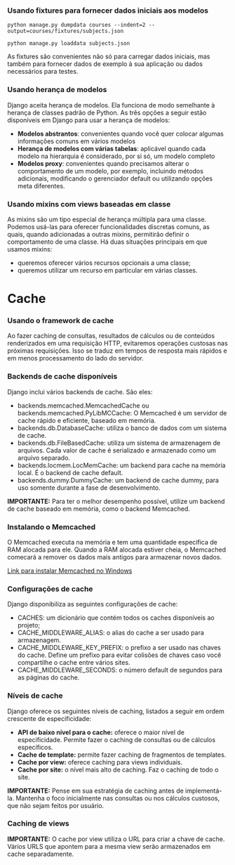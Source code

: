 ### Usando fixtures para fornecer dados iniciais aos modelos

```
python manage.py dumpdata courses --indent=2 --output=courses/fixtures/subjects.json
```

```
python manage.py loaddata subjects.json
```

As fixtures são convenientes não só para carregar dados iniciais, mas também para fornecer 
dados de exemplo à sua aplicação ou dados necessários para testes.

### Usando herança de modelos

Django aceita herança de modelos. Ela funciona de modo semelhante à herança de classes padrão
de Python. As três opções a seguir estão disponíveis em Django para usar a herança de modelos:

* **Modelos abstrantos**: convenientes quando você quer colocar algumas informações comuns em vários modelos
* **Herança de modelos com várias tabelas**: aplicável quando cada modelo na hierarquia é considerado, por si só, um modelo completo
* **Modelos proxy**: convenientes quando precisamos alterar o comportamento de um modelo, por exemplo,
incluindo métodos adicionais, modificando o gerenciador default ou utilizando opções meta diferentes.

### Usando mixins com views baseadas em classe

As mixins são um tipo especial de herança múltipla para uma classe. Podemos usá-las para oferecer
funcionalidades discretas comuns, as quais, quando adicionadas a outras mixins, permitirão definir
o comportamento de uma classe. Há duas situações principais em que usamos mixins:

* queremos oferecer vários recursos opcionais a uma classe;
* queremos utilizar um recurso em particular em várias classes.

# Cache

### Usando o framework de cache

Ao fazer caching de consultas, resultados de cálculos ou de conteúdos renderizados em uma requisição
HTTP, evitaremos operações custosas nas próximas requisições. Isso se traduz em tempos de
resposta mais rápidos e em menos processamento do lado do servidor.

### Backends de cache disponíveis

Django inclui vários backends de cache. São eles:

* backends.memcached.MemcachedCache ou backends.memcached.PyLibMCCache: O Memcached é um servidor
de cache rápido e eficiente, baseado em memória.
* backends.db.DatabaseCache: utiliza o banco de dados com um sistema de cache.
* backends.db.FileBasedCache: utiliza um sistema de armazenagem de arquivos. Cada valor de cache
é serializado e armazenado como um arquivo separado.
* backends.locmem.LocMemCache: um backend para cache na memória local. É o backend de cache default.
* backends.dummy.DummyCache: um backend de cache dummy, para uso somente durante a fase de desenvolvimento.

**IMPORTANTE:** Para ter o melhor desempenho possível, utilize um backend de cache baseado em
memória, como o backend Memcached.

### Instalando o Memcached

O Memcached executa na memória e tem uma quantidade específica de RAM alocada para ele.
Quando a RAM alocada estiver cheia, o Memcached comecará a remover os dados mais antigos
para armazenar novos dados.

[Link para instalar Memcached no Windows](https://stackoverflow.com/questions/59476616/install-memcached-on-windows)

### Configurações de cache

Django disponibiliza as seguintes configurações de cache:

* CACHES: um dicionário que contém todos os caches disponíveis ao projeto;
* CACHE_MIDDLEWARE_ALIAS: o alias do cache a ser usado para armazenagem.
* CACHE_MIDDLEWARE_KEY_PREFIX: o prefixo a ser usado nas chaves do cache.
Define um prefixo para evitar colisões de chaves caso você compartilhe o cache
entre vários sites.
* CACHE_MIDDLEWARE_SECONDS: o número default de segundos para as páginas do cache.

### Níveis de cache

Django oferece os seguintes níveis de caching, listados a seguir em ordem crescente de especificidade:

* **API de baixo nível para o cache:** oferece o maior nível de especificidade. Permite fazer o caching
de consultas ou de cálculos específicos.
* **Cache de template:** permite fazer caching de fragmentos de templates.
* **Cache por view:** oferece caching para views individuais.
* **Cache por site:** o nível mais alto de caching. Faz o caching de todo o site.

**IMPORTANTE:** Pense em sua estratégia de caching antes de implementá-la. Mantenha o foco inicialmente
nas consultas ou nos cálculos custosos, que não sejam feitos por usuário.

### Caching de views

**IMPORTANTE:** O cache por view utiliza o URL para criar a chave de cache. Vários
URLS que apontem para a mesma view serão armazenados em cache separadamente.